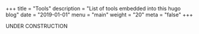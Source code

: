 +++
title = "Tools"
description = "List of tools embedded into this hugo blog"
date = "2019-01-01"
menu = "main"
weight = "20"
meta = "false"
+++

UNDER CONSTRUCTION